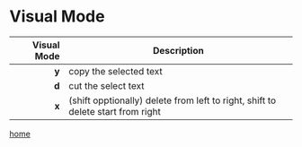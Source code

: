 # Visual Mode

| Visual Mode  	| Description	|
| -------------: | ------------- |
| **y**		| copy the selected text 	|
| **d**		| cut the select text  		|
| **x** | (shift opptionally) delete from left to right, shift to delete start from right|

[home](https://github.com/MRCardoso/mcvim)
